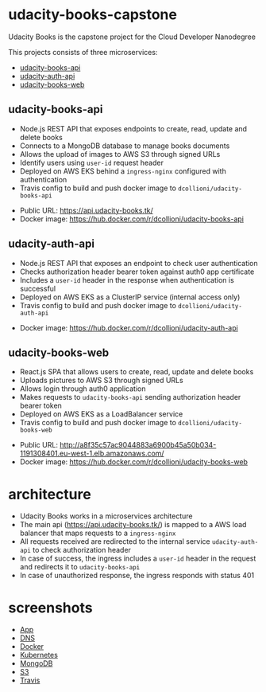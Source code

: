 # udacity-books-capstone

Udacity Books is the capstone project for the Cloud Developer Nanodegree

This projects consists of three microservices:
 - [udacity-books-api](https://github.com/dcollioni/udacity-books-api)
 - [udacity-auth-api](https://github.com/dcollioni/udacity-auth-api)
 - [udacity-books-web](https://github.com/dcollioni/udacity-books-web)

## udacity-books-api
- Node.js REST API that exposes endpoints to create, read, update and delete books
- Connects to a MongoDB database to manage books documents
- Allows the upload of images to AWS S3 through signed URLs
- Identify users using `user-id` request header
- Deployed on AWS EKS behind a `ingress-nginx` configured with authentication
- Travis config to build and push docker image to `dcollioni/udacity-books-api`

* Public URL: https://api.udacity-books.tk/
* Docker image: https://hub.docker.com/r/dcollioni/udacity-books-api

## udacity-auth-api
- Node.js REST API that exposes an endpoint to check user authentication
- Checks authorization header bearer token against auth0 app certificate
- Includes a `user-id` header in the response when authentication is successful
- Deployed on AWS EKS as a ClusterIP service (internal access only)
- Travis config to build and push docker image to `dcollioni/udacity-auth-api`

* Docker image: https://hub.docker.com/r/dcollioni/udacity-auth-api

## udacity-books-web
- React.js SPA that allows users to create, read, update and delete books
- Uploads pictures to AWS S3 through signed URLs
- Allows login through auth0 application
- Makes requests to `udacity-books-api` sending authorization header bearer token
- Deployed on AWS EKS as a LoadBalancer service
- Travis config to build and push docker image to `dcollioni/udacity-books-web`

* Public URL: http://a8f35c57ac9044883a6900b45a50b034-1191308401.eu-west-1.elb.amazonaws.com/
* Docker image: https://hub.docker.com/r/dcollioni/udacity-books-web

# architecture
- Udacity Books works in a microservices architecture
- The main api (https://api.udacity-books.tk/) is mapped to a AWS load balancer that maps requests to a `ingress-nginx`
- All requests received are redirected to the internal service `udacity-auth-api` to check authorization header
- In case of success, the ingress includes a `user-id` header in the request and redirects it to `udacity-books-api`
- In case of unauthorized response, the ingress responds with status 401

# screenshots
- [App](/screenshots/app)
- [DNS](/screenshots/dns)
- [Docker](/screenshots/docker)
- [Kubernetes](/screenshots/kube)
- [MongoDB](/screenshots/mongodb)
- [S3](/screenshots/s3)
- [Travis](/screenshots/travis)